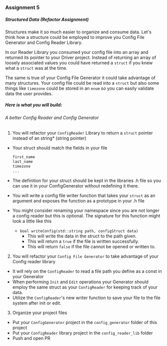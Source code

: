 ### Assignment 5
##### Structured Data (Refactor Assignment)
Structures make it so much easier to organize and consume data. Let's think how a structure could be employed to improve you Config File Generator and Config Reader Library.

In our Reader Library you consumed your config file into an array and returned its pointer to your Driver project. Instead of returning an array of loosely associated values you could have returned a `struct` if you knew what a `struct` was at the time.

The same is true of your Config File Generator it could take advantage of many structures. Your config file could be read into a `struct` but also some things like `timezone` could be stored in an `enum` so you can easily validate data the user provides.

##### Here is what you will build:
###### A better Config Reader and Config Generator

1. You will refactor your `ConfigReader` Library to return a `struct` pointer instead of an string* (string pointer)
  - Your struct should match the fields in your file

    ```txt
    first_name
    last_name
    timezone
    ...
    ```
  - The definition for your struct should be kept in the libraries .h file so you can use it in your ConfigGenerator without redefining it there.
  - You will write a config file writer function that takes your `struct` as an argument and exposes the function as a prototype in your .h file
  - You might consider renaming your namespace since you are not longer a config reader but this is optional. The signature for this function might look a little like this
    - `bool writeConfig(std::string path, configStruct data)`
      - This will write the data in the struct to the path given.
      - This will return a `true` if the file is written successfully.
      - This will return `false` if the file cannot be opened or written to.
2. You will refactor your `Config File Generator` to take advantage of your Config reader library
  - It will rely on the `ConfigReader` to read a file path you define as a const in your Generator
  - When performing `Init` and `Edit` operations your Generator should employ the same struct as your `ConfigReader` for keeping track of your data.
  - Utilize the `ConfigReader`'s new writer function to save your file to the file system after init or edit.
3. Organize your project files
  - Put your `ConfigGenerator` project in the `config_generator` folder of this project
  - Put your `ConfigReader` library project in the `config_reader_lib` folder
  - Push and open PR
